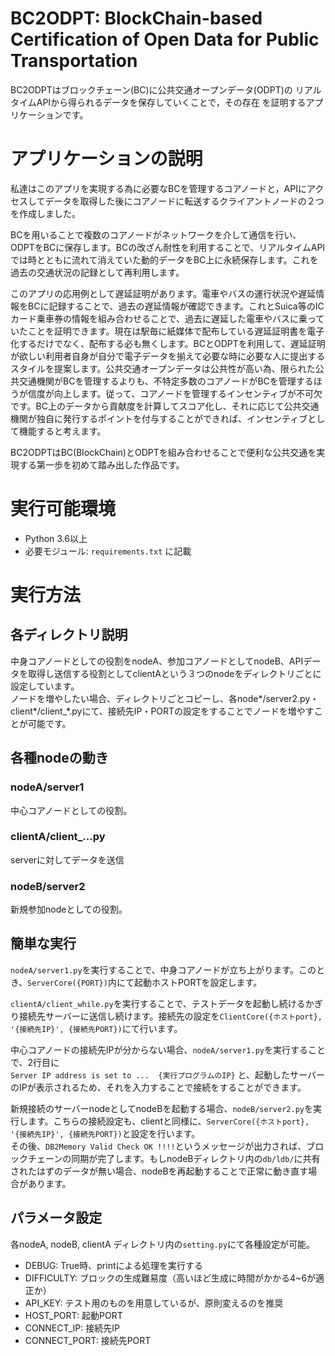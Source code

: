 # BC2ODPT: BlockChain-based Certification of Open Data for Public Transportation
BC2ODPTはブロックチェーン(BC)に公共交通オープンデータ(ODPT)の
リアルタイムAPIから得られるデータを保存していくことで，その存在
を証明するアプリケーションです。


# アプリケーションの説明
私達はこのアプリを実現する為に必要なBCを管理するコアノードと，APIにアクセスしてデータを取得した後にコアノードに転送するクライアントノードの２つを作成しました。

BCを用いることで複数のコアノードがネットワークを介して通信を行い、ODPTをBCに保存します。BCの改ざん耐性を利用することで、リアルタイムAPIでは時とともに流れて消えていた動的データをBC上に永続保存します。これを過去の交通状況の記録として再利用します。

このアプリの応用例として遅延証明があります。電車やバスの運行状況や遅延情報をBCに記録することで、過去の遅延情報が確認できます。これとSuica等のICカード乗車券の情報を組み合わせることで、過去に遅延した電車やバスに乗っていたことを証明できます。現在は駅毎に紙媒体で配布している遅延証明書を電子化するだけでなく、配布する必も無くします。BCとODPTを利用して、遅延証明が欲しい利用者自身が自分で電子データを揃えて必要な時に必要な人に提出するスタイルを提案します。公共交通オープンデータは公共性が高い為、限られた公共交通機関がBCを管理するよりも、不特定多数のコアノードがBCを管理するほうが信度が向上します。従って、コアノードを管理するインセンティブが不可欠です。BC上のデータから貢献度を計算してスコア化し、それに応じて公共交通機関が独自に発行するポイントを付与することができれば、インセンティブとして機能すると考えます。

BC2ODPTはBC(BlockChain)とODPTを組み合わせることで便利な公共交通を実現する第一歩を初めて踏み出した作品です。


# 実行可能環境
- Python 3.6以上
- 必要モジュール: `requirements.txt` に記載



# 実行方法
## 各ディレクトリ説明
中身コアノードとしての役割をnodeA、参加コアノードとしてnodeB、APIデータを取得し送信する役割としてclientAという３つのnodeをディレクトリごとに設定しています。  
ノードを増やしたい場合、ディレクトリごとコピーし、各node*/server2.py・client*/client_*.pyにて、接続先IP・PORTの設定をすることでノードを増やすことが可能です。

## 各種nodeの動き
### nodeA/server1
中心コアノードとしての役割。
### clientA/client_...py
serverに対してデータを送信
### nodeB/server2
新規参加nodeとしての役割。

## 簡単な実行
`nodeA/server1.py`を実行することで、中身コアノードが立ち上がります。このとき、`ServerCore({PORT})`内にて起動ホストPORTを設定します。  
  
`clientA/client_while.py`を実行することで、テストデータを起動し続けるかぎり接続先サーバーに送信し続けます。接続先の設定を`ClientCore({ホストport}, '{接続先IP}', {接続先PORT})`にて行います。  
  
中心コアノードの接続先IPが分からない場合、`nodeA/server1.py`を実行することで、2行目に  
`Server IP address is set to ...  {実行プログラムのIP}`
と、起動したサーバーのIPが表示されるため、それを入力することで接続をすることができます。  
  
新規接続のサーバーnodeとしてnodeBを起動する場合、`nodeB/server2.py`を実行します。こちらの接続設定も、clientと同様に、`ServerCore({ホストport}, '{接続先IP}', {接続先PORT})`と設定を行います。  
その後、`DB2Memory Valid Check OK !!!!`というメッセージが出力されば、ブロックチェーンの同期が完了します。もしnodeBディレクトリ内の`db/ldb/`に共有されたはずのデータが無い場合、nodeBを再起動することで正常に動き直す場合があります。  

## パラメータ設定
各nodeA, nodeB, clientA ディレクトリ内の`setting.py`にて各種設定が可能。
- DEBUG: True時、printによる処理を実行する
- DIFFICULTY: ブロックの生成難易度（高いほど生成に時間がかかる4~6が適正か）
- API_KEY: テスト用のものを用意しているが、原則変えるのを推奨
- HOST_PORT: 起動PORT
- CONNECT_IP: 接続先IP
- CONNECT_PORT: 接続先PORT